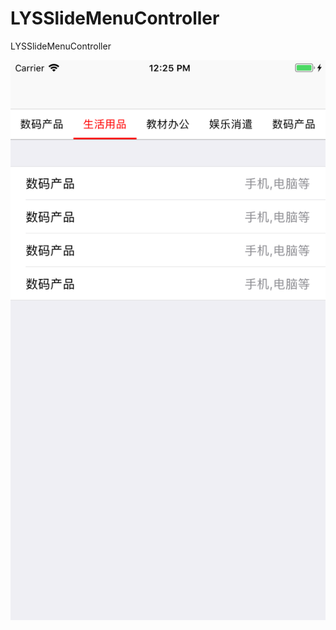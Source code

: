 # LYSSlideMenuController
LYSSlideMenuController

![图片](https://github.com/LIYANGSHUAI/LYSSlideMenuController/blob/master/image2.png)
